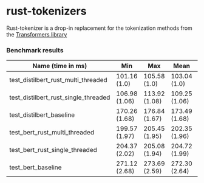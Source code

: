 # rust-tokenizers

Rust-tokenizer is a drop-in replacement for the tokenization methods from the [Transformers library](https://github.com/huggingface/transformers)

### Benchmark results

|Name (time in ms)                      |       Min       |        Max       |    Mean        |     StdDev     | 
|---------------------------------------|-----------------|------------------|----------------|----------------|
|test_distilbert_rust_multi_threaded    |  101.16 (1.0)   |  105.58 (1.0)    |  103.04 (1.0)  |   1.49 (5.95)  |
|test_distilbert_rust_single_threaded   |  106.98 (1.06)  |  113.92 (1.08)   | 109.25 (1.06)  |   2.29 (9.12)  |
|test_distilbert_baseline               |  170.26 (1.68)  |  176.84 (1.67)   | 173.49 (1.68)  |   2.13 (8.51)  |
|test_bert_rust_multi_threaded          |   199.57 (1.97) |  205.45 (1.95)   |  202.35 (1.96) |   2.23 (8.89)  |
|test_bert_rust_single_threaded         |  204.37 (2.02)  |  205.08 (1.94)   |  204.72 (1.99) |   0.25 (1.0)   |
|test_bert_baseline                     |  271.12 (2.68)  |   273.69 (2.59)  |  272.30 (2.64) |   1.25 (4.98)  |
